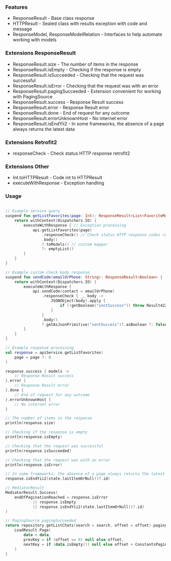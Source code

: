 ### Features

* ResponseResult - Base class response
* HTTPResult - Sealed class with results exception with code and message
* ResponseModel, ResponseModelRelation - Interfaces to help automate working with models

### Extensions ResponseResult

* ResponseResult.size - The number of items in the response
* ResponseResult.isEmpty - Checking if the response is empty
* ResponseResult.isSucceeded - Checking that the request was successful
* ResponseResult.isError - Checking that the request was with an error
* ResponseResult.pagingSucceeded - Extension convenient for working with PagingSource
* ResponseResult.success - Response Result success
* ResponseResult.error - Response Result error
* ResponseResult.done - End of request for any outcome
* ResponseResult.errorUnknownHost - No internet error
* ResponseResult.isEndYii2 - In some frameworks, the absence of a page always returns the latest data

### Extensions Retrofit2
* responseCheck - Check status HTTP response retrofit2

### Extensions Other

* Int.toHTTPResult - Code int to HTTPResult
* executeWithResponse - Exception handling

### Usage

```kotlin

// Example service query
suspend fun getListFavorites(page: Int): ResponseResult<List<FavoriteModel>> {
    return withContext(Dispatchers.IO) {
        executeWithResponse { // Exception processing
            api.getListFavorites(page)
                .responseCheck() // Check status HTTP response codes retrofit2
                .body()
                ?.toModels() // custom mapper
                ?: emptyList()
        }
    }
}

// Example custom check body response
suspend fun sendCode(emailOrPhone: String): ResponseResult<Boolean> {
    return withContext(Dispatchers.IO) {
        executeWithResponse {
            api.sendCode(contact = emailOrPhone)
                .responseCheck { _, body ->
                    JSONObject(body).apply {
                        if (!getBoolean("sentSuccess")) throw Result422(getString("errorMsg"))
                    }
                }
                .body()
                ?.getAsJsonPrimitive("sentSuccess")?.asBoolean ?: false
        }
    }
}

// Example response processing
val response = apiService.getListFavorites(
    page = page ?: 0
)

response.success { models ->
    // Response Result success
}.error {
    // Response Result error
}.done {
    // End of request for any outcome
}.errorUnknownHost {
    // No internet error
}

// The number of items in the response
println(response.size)

// Checking if the response is empty
println(response.isEmpty)

// Checking that the request was successful
println(response.isSucceeded)

// Checking that the request was with an error
println(response.isError)

// In some frameworks, the absence of a page always returns the latest data
response.isEndYii2(state.lastItemOrNull()?.id)

// MediatorResult
MediatorResult.Success(
    endOfPaginationReached = response.isError
            || response.isEmpty
            || response.isEndYii2(state.lastItemOrNull()?.id)
)

// PagingSource pagingSucceeded
return repository.getListChats(search = search, offset = offset).pagingSucceeded { data ->
    LoadResult.Page(
        data = data,
        prevKey = if (offset == 0) null else offset,
        nextKey = if (data.isEmpty()) null else offset + ConstantsPaging.PAGE_LIMIT
    )
}
```